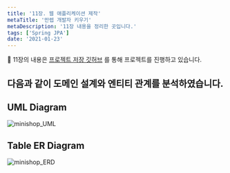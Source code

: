 ```yaml
---
title: '11장. 웹 애플리케이션 제작'
metaTitle: '만렙 개발자 키우기'
metaDescription: '11장 내용을 정리한 곳입니다.'
tags: ['Spring JPA']
date: '2021-01-23'
---
```


💬 11장의 내용은 [프로젝트 저장 깃허브](https://github.com/nowwater/spring_jpa_minishop) 를 통해 프로젝트를 진행하고 있습니다.

## 다음과 같이 도메인 설계와 엔티티 관계를 분석하였습니다.

## UML Diagram

![minishop_UML](https://user-images.githubusercontent.com/51476083/105446681-f7bb1100-5cb5-11eb-9d9d-f66380c58d67.png)

## Table ER Diagram

![minishop_ERD](https://user-images.githubusercontent.com/51476083/105446705-05709680-5cb6-11eb-92ea-0d58ab2bbad3.png)
